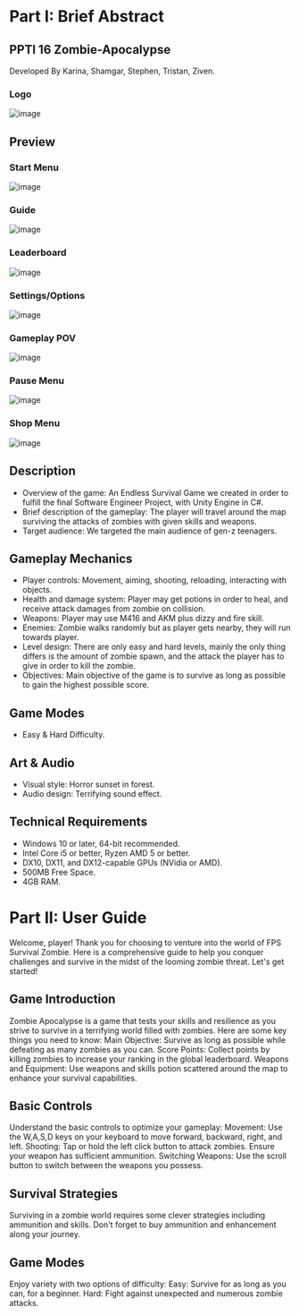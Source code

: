 # Part I: Brief Abstract
## PPTI 16 Zombie-Apocalypse 
Developed By Karina, Shamgar, Stephen, Tristan, Ziven.

### Logo
![image](https://github.com/ZivFerdinand/Zombie-Apocalypse-Unity/blob/main/Assets/Resources/Sprites/GameLogoFinal.png)

## Preview
### Start Menu
![image](https://github.com/ZivFerdinand/Zombie-Apocalypse-Unity/blob/main/README-img/messageImage_1710164574777.jpg)

### Guide
![image](https://github.com/ZivFerdinand/Zombie-Apocalypse-Unity/blob/main/README-img/messageImage_1710164671437.jpg)

### Leaderboard
![image](https://github.com/ZivFerdinand/Zombie-Apocalypse-Unity/blob/main/README-img/messageImage_1710164715597.jpg)

### Settings/Options
![image](https://github.com/ZivFerdinand/Zombie-Apocalypse-Unity/blob/main/README-img/messageImage_1710164750417.jpg)

### Gameplay POV
![image](https://github.com/ZivFerdinand/Zombie-Apocalypse-Unity/blob/main/README-img/messageImage_1710164781166.jpg)

### Pause Menu
![image](https://github.com/ZivFerdinand/Zombie-Apocalypse-Unity/blob/main/README-img/messageImage_1710164806643.jpg)

### Shop Menu
![image](https://github.com/ZivFerdinand/Zombie-Apocalypse-Unity/blob/main/README-img/messageImage_1710164832572.jpg)


## Description
- Overview of the game: An Endless Survival Game we created in order to fulfill the final Software Engineer Project, with Unity Engine in C#.
- Brief description of the gameplay: The player will travel around the map surviving the attacks of zombies with given skills and weapons.
- Target audience: We targeted the main audience of gen-z teenagers.

## Gameplay Mechanics
- Player controls: Movement, aiming, shooting, reloading, interacting with objects.
- Health and damage system: Player may get potions in order to heal, and receive attack damages from zombie on collision.
- Weapons: Player may use M416 and AKM plus dizzy and fire skill.
- Enemies: Zombie walks randomly but as player gets nearby, they will run towards player.
- Level design: There are only easy and hard levels, mainly the only thing differs is the amount of zombie spawn, and the attack the player has to give in order to kill the zombie.
- Objectives: Main objective of the game is to survive as long as possible to gain the highest possible score.

## Game Modes
- Easy & Hard Difficulty.

## Art & Audio
- Visual style: Horror sunset in forest.
- Audio design: Terrifying sound effect.

## Technical Requirements
- Windows 10 or later, 64-bit recommended.
- Intel Core i5 or better, Ryzen AMD 5 or better.
- DX10, DX11, and DX12-capable GPUs (NVidia or AMD).
- 500MB Free Space.
- 4GB RAM.

# Part II: User Guide
Welcome, player! Thank you for choosing to venture into the world of FPS Survival Zombie. Here is a comprehensive guide to help you conquer challenges and survive in the midst of the looming zombie threat. Let's get started!

## Game Introduction
Zombie Apocalypse is a game that tests your skills and resilience as you strive to survive in a terrifying world filled with zombies. Here are some key things you need to know:
Main Objective: Survive as long as possible while defeating as many zombies as you can.
Score Points: Collect points by killing zombies to increase your ranking in the global leaderboard.
Weapons and Equipment: Use weapons and skills potion scattered around the map to enhance your survival capabilities.

## Basic Controls
Understand the basic controls to optimize your gameplay:
Movement: Use the W,A,S,D keys on your keyboard to move forward, backward, right, and left.
Shooting: Tap or hold the left click button to attack zombies. Ensure your weapon has sufficient ammunition.
Switching Weapons: Use the scroll button to switch between the weapons you possess.

## Survival Strategies
Surviving in a zombie world requires some clever strategies including ammunition and skills. Don't forget to buy ammunition and enhancement along your journey.

## Game Modes
Enjoy variety with two options of difficulty:
Easy: Survive for as long as you can, for a beginner.
Hard: Fight against unexpected and numerous zombie attacks.


